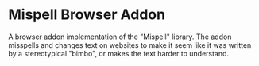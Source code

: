 # Mispell Browser Addon

A browser addon implementation of the "Mispell" library. The addon misspells and changes text on websites to make it seem like it was written by a stereotypical "bimbo", or makes the text harder to understand. 
